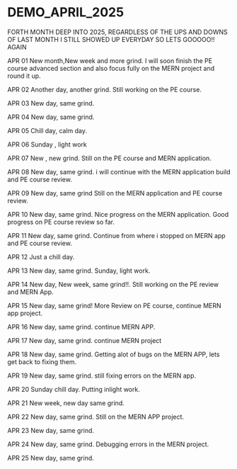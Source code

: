 # DEMO_APRIL_2025
FORTH MONTH DEEP INTO 2025, REGARDLESS OF THE UPS AND DOWNS OF LAST MONTH I STILL SHOWED UP EVERYDAY SO LETS GOOOOO!! AGAIN

APR 01
New month,New week and more grind.
I will soon finish the PE course advanced section and also focus fully on the MERN project and round it up.

APR 02
Another day, another grind.
Still working on the PE course.

APR 03
New day, same grind.

APR 04
New day, same grind.

APR 05
Chill day, calm day.

APR 06
Sunday , light work

APR 07
New , new grind.
Still on the PE course and MERN application.

APR 08
New day, same grind.
i will continue with the MERN application build and PE course review.

APR 09
New day, same grind
Still on the MERN application and PE course review.

APR 10
New day, same grind.
Nice progress on the MERN application.
Good progress on PE course review so far.

APR 11
New day, same grind.
Continue from where i stopped on MERN app and PE course review.

APR 12
Just a chill day.

APR 13
New day, same grind.
Sunday, light work.

APR 14
New day, New week, same grind!!.
Still working on the PE review and MERN App.

APR 15
New day, same grind!
More Review on PE course, continue MERN app project.

APR 16
New day, same grind.
continue MERN APP.

APR 17
New day, same grind.
continue MERN project

APR 18
New day, same grind.
Getting alot of bugs on the MERN APP, lets get back to fixing them.

APR 19
New day, same grind.
still fixing errors on the MERN app.

APR 20
Sunday chill day.
Putting inlight work.

APR 21
New week, new day same grind.

APR 22
New day, same grind.
Still on the MERN APP project.

APR 23
New day, same grind.

APR 24
New day, same grind.
Debugging errors in the MERN project.

APR 25
New day, same grind.
